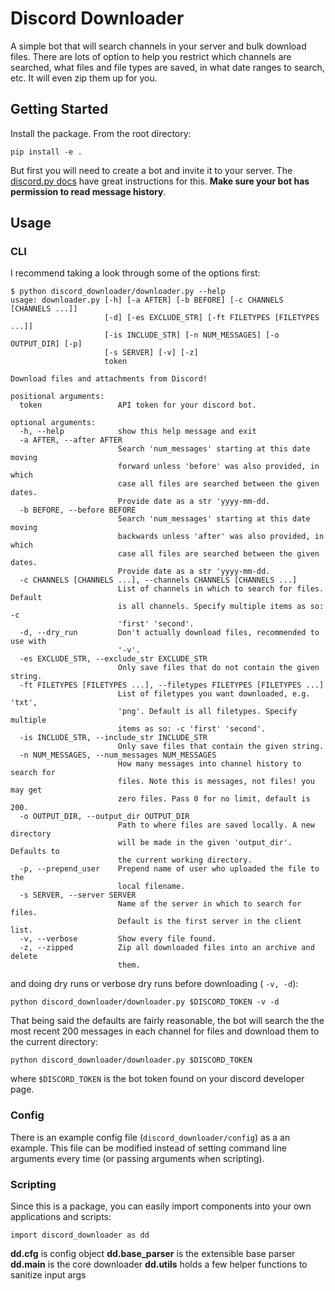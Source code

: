 # Discord Downloader

A simple bot that will search channels in your server and bulk download files.
There are lots of option to help you restrict which channels are searched, what
files and file types are saved, in what date ranges to search, etc. It will even
zip them up for you.


## Getting Started

Install the package. From the root directory:
```
pip install -e .
```

But first you will need to create a bot and invite it to your server. The
[discord.py docs](https://discordpy.readthedocs.io/en/latest/discord.html) have
great instructions for this. **Make sure your bot has permission to read message
history**.


## Usage

### CLI

I recommend taking a look through some of the options first:
```
$ python discord_downloader/downloader.py --help
usage: downloader.py [-h] [-a AFTER] [-b BEFORE] [-c CHANNELS [CHANNELS ...]]
                     [-d] [-es EXCLUDE_STR] [-ft FILETYPES [FILETYPES ...]]
                     [-is INCLUDE_STR] [-n NUM_MESSAGES] [-o OUTPUT_DIR] [-p]
                     [-s SERVER] [-v] [-z]
                     token

Download files and attachments from Discord!

positional arguments:
  token                 API token for your discord bot.

optional arguments:
  -h, --help            show this help message and exit
  -a AFTER, --after AFTER
                        Search 'num_messages' starting at this date moving
                        forward unless 'before' was also provided, in which
                        case all files are searched between the given dates.
                        Provide date as a str 'yyyy-mm-dd.
  -b BEFORE, --before BEFORE
                        Search 'num_messages' starting at this date moving
                        backwards unless 'after' was also provided, in which
                        case all files are searched between the given dates.
                        Provide date as a str 'yyyy-mm-dd.
  -c CHANNELS [CHANNELS ...], --channels CHANNELS [CHANNELS ...]
                        List of channels in which to search for files. Default
                        is all channels. Specify multiple items as so: -c
                        'first' 'second'.
  -d, --dry_run         Don't actually download files, recommended to use with
                        '-v'.
  -es EXCLUDE_STR, --exclude_str EXCLUDE_STR
                        Only save files that do not contain the given string.
  -ft FILETYPES [FILETYPES ...], --filetypes FILETYPES [FILETYPES ...]
                        List of filetypes you want downloaded, e.g. 'txt',
                        'png'. Default is all filetypes. Specify multiple
                        items as so: -c 'first' 'second'.
  -is INCLUDE_STR, --include_str INCLUDE_STR
                        Only save files that contain the given string.
  -n NUM_MESSAGES, --num_messages NUM_MESSAGES
                        How many messages into channel history to search for
                        files. Note this is messages, not files! you may get
                        zero files. Pass 0 for no limit, default is 200.
  -o OUTPUT_DIR, --output_dir OUTPUT_DIR
                        Path to where files are saved locally. A new directory
                        will be made in the given 'output_dir'. Defaults to
                        the current working directory.
  -p, --prepend_user    Prepend name of user who uploaded the file to the
                        local filename.
  -s SERVER, --server SERVER
                        Name of the server in which to search for files.
                        Default is the first server in the client list.
  -v, --verbose         Show every file found.
  -z, --zipped          Zip all downloaded files into an archive and delete
                        them.

```

and doing dry runs or verbose dry runs before downloading ( ``-v, -d``):

```
python discord_downloader/downloader.py $DISCORD_TOKEN -v -d
```

That being said the defaults are fairly reasonable, the bot will search the the
most recent 200 messages in each channel for files and download them to the
current directory:

```
python discord_downloader/downloader.py $DISCORD_TOKEN
```

where ``$DISCORD_TOKEN`` is the bot token found on your discord developer page.


### Config

There is an example config file (``discord_downloader/config``) as a an example.
This file can be modified instead of setting command line arguments every time
(or passing arguments when scripting).


### Scripting

Since this is a package, you can easily import components into your own
applications and scripts:

```
import discord_downloader as dd
```

**dd.cfg** is config object
**dd.base_parser** is the extensible base parser
**dd.main** is the core downloader
**dd.utils** holds a few helper functions to sanitize input args
